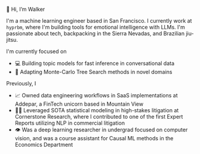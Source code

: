 👋 Hi, I’m Walker

I'm a machine learning engineer based in San Francisco. I currently work at `hyprbm`, where I'm building tools for emotional intelligence with LLMs. I'm passionate about tech, backpacking in the Sierra Nevadas, and Brazilian jiu-jitsu. 

I'm currently focused on
- 💻 Building topic models for fast inference in conversational data
- 🌲 Adapting Monte-Carlo Tree Search methods in novel domains

Previously, I
- 📈 Owned data engineering workflows in SaaS implementations at Addepar, a FinTech unicorn based in Mountain View
- 👨‍⚖️ Leveraged SOTA statistical modeling in high-stakes litigation at Cornerstone Research, where I contributed to one of the first Expert Reports utilizing NLP in commercial litigation
- 👁️ Was a deep learning researcher in undergrad focused on computer vision, and was a course assistant for Causal ML methods in the Economics Department

<!---
walkerhughes/walkerhughes is a ✨ special ✨ repository because its `README.md` (this file) appears on your GitHub profile.
You can click the Preview link to take a look at your changes.
--->
